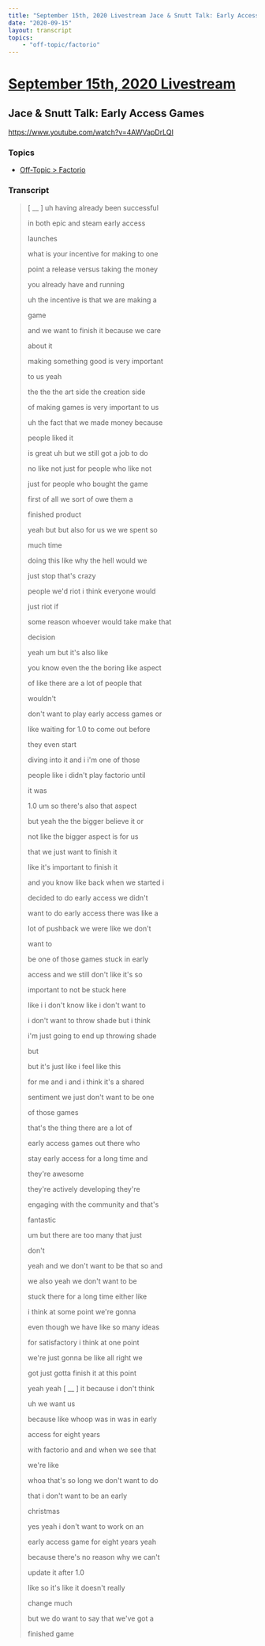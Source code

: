 ```yaml
---
title: "September 15th, 2020 Livestream Jace & Snutt Talk: Early Access Games"
date: "2020-09-15"
layout: transcript
topics:
    - "off-topic/factorio"
---
```

# [September 15th, 2020 Livestream](../2020-09-15.md)
## Jace & Snutt Talk: Early Access Games
https://www.youtube.com/watch?v=4AWVapDrLQI

### Topics
* [Off-Topic > Factorio](../topics/off-topic/factorio.md)

### Transcript

> [ __ ] uh having already been successful
> 
> in both epic and steam early access
> 
> launches
> 
> what is your incentive for making to one
> 
> point a release versus taking the money
> 
> you already have and running
> 
> uh the incentive is that we are making a
> 
> game
> 
> and we want to finish it because we care
> 
> about it
> 
> making something good is very important
> 
> to us yeah
> 
> the the the art side the creation side
> 
> of making games is very important to us
> 
> uh the fact that we made money because
> 
> people liked it
> 
> is great uh but we still got a job to do
> 
> no like not just for people who like not
> 
> just for people who bought the game
> 
> first of all we sort of owe them a
> 
> finished product
> 
> yeah but but also for us we we spent so
> 
> much time
> 
> doing this like why the hell would we
> 
> just stop that's crazy
> 
> people we'd riot i think everyone would
> 
> just riot if
> 
> some reason whoever would take make that
> 
> decision
> 
> yeah um but it's also like
> 
> you know even the the boring like aspect
> 
> of like there are a lot of people that
> 
> wouldn't
> 
> don't want to play early access games or
> 
> like waiting for 1.0 to come out before
> 
> they even start
> 
> diving into it and i i'm one of those
> 
> people like i didn't play factorio until
> 
> it was
> 
> 1.0 um so there's also that aspect
> 
> but yeah the the bigger believe it or
> 
> not like the bigger aspect is for us
> 
> that we just want to finish it
> 
> like it's important to finish it
> 
> and you know like back when we started i
> 
> decided to do early access we didn't
> 
> want to do early access there was like a
> 
> lot of pushback we were like we don't
> 
> want to
> 
> be one of those games stuck in early
> 
> access and we still don't like it's so
> 
> important to not be stuck here
> 
> like i i don't know like i don't want to
> 
> i don't want to throw shade but i think
> 
> i'm just going to end up throwing shade
> 
> but
> 
> but it's just like i feel like this
> 
> for me and i and i think it's a shared
> 
> sentiment we just don't want to be one
> 
> of those games
> 
> that's the thing there are a lot of
> 
> early access games out there who
> 
> stay early access for a long time and
> 
> they're awesome
> 
> they're actively developing they're
> 
> engaging with the community and that's
> 
> fantastic
> 
> um but there are too many that just
> 
> don't
> 
> yeah and we don't want to be that so and
> 
> we also yeah we don't want to be
> 
> stuck there for a long time either like
> 
> i think at some point we're gonna
> 
> even though we have like so many ideas
> 
> for satisfactory i think at one point
> 
> we're just gonna be like all right we
> 
> got just gotta finish it at this point
> 
> yeah yeah [ __ ] it because i don't think
> 
> uh we want us
> 
> because like whoop was in was in early
> 
> access for eight years
> 
> with factorio and and when we see that
> 
> we're like
> 
> whoa that's so long we don't want to do
> 
> that i don't want to be an early
> 
> christmas
> 
> yes yeah i don't want to work on an
> 
> early access game for eight years yeah
> 
> because there's no reason why we can't
> 
> update it after 1.0
> 
> like so it's like it doesn't really
> 
> change much
> 
> but we do want to say that we've got a
> 
> finished game
> 

